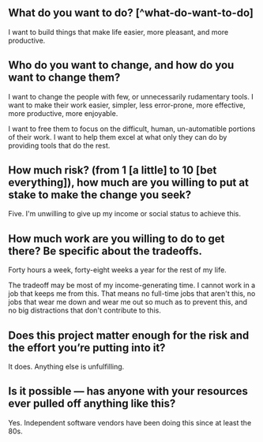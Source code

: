 

## What do you want to do? [^what-do-want-to-do]

[^what-do-you-want-to-do]: Not your job, but your work, now, tomorrow, and in the future. If you’re having trouble answering this, you’re going to have trouble moving up, because you’ve abdicated your dream to whomever walks in the door next.

I want to build things that make life easier, more pleasant, and more productive.

## Who do you want to change, and how do you want to change them?

I want to change the people with few, or unnecessarily rudamentary tools. I want to make their work easier, simpler, less error-prone, more effective, more productive, more enjoyable.

I want to free them to focus on the difficult, human, un-automatible portions of their work. I want to help them excel at what only they can do by providing tools that do the rest.

## How much risk? (from 1 [a little] to 10 [bet everything]), how much are you willing to put at stake to make the change you seek?

Five. I'm unwilling to give up my income or social status to achieve this.

## How much work are you willing to do to get there? Be specific about the tradeoffs.

Forty hours a week, forty-eight weeks a year for the rest of my life.

The tradeoff may be most of my income-generating time. I cannot work in a job that keeps me from this. That means no full-time jobs that aren't this, no jobs that wear me down and wear me out so much as to prevent this, and no big distractions that don't contribute to this.

## Does this project matter enough for the risk and the effort you’re putting into it?

It does. Anything else is unfulfilling.

## Is it possible — has anyone with your resources ever pulled off anything like this?

Yes. Independent software vendors have been doing this since at least the 80s.